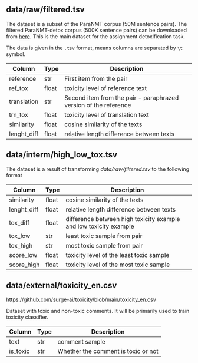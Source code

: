 ## data/raw/filtered.tsv

The dataset is a subset of the ParaNMT corpus (50M sentence pairs). The filtered ParaNMT-detox corpus (500K sentence pairs) can be downloaded from [here](https://github.com/skoltech-nlp/detox/releases/download/emnlp2021/filtered_paranmt.zip). This is the main dataset for the assignment detoxification task.

The data is given in the `.tsv` format, means columns are separated by `\t` symbol.

| Column | Type | Description | 
| ----- | ------- | ---------- |
| reference | str | First item from the pair | 
| ref_tox | float | toxicity level of reference text | 
| translation | str | Second item from the pair - paraphrazed version of the reference|
| trn_tox | float | toxicity level of translation text |
| similarity | float | cosine similarity of the texts |
| lenght_diff | float | relative length difference between texts |

## data/interm/high_low_tox.tsv

The dataset is a result of transforming _data/raw/filtered.tsv_ to the following format

| Column | Type | Description
|--------|------|------------
| similarity | float | cosine similarity of the texts |
| lenght_diff | float | relative length difference between texts |
|tox_diff| float | difference between high toxicity example and low toxicity example
|tox_low| str | least toxic sample from pair
|tox_high| str | most toxic sample from pair
|score_low| float | toxicity level of the least toxic sample
|score_high| float | toxicity level of the most toxic sample

## data/external/toxicity_en.csv
https://github.com/surge-ai/toxicity/blob/main/toxicity_en.csv

Dataset with toxic and non-toxic comments. It will be primarily used to train toxicity classifier.

| Column | Type | Description |
|--------|------|-------------|
|text|str|comment sample|
|is_toxic|str|Whether the comment is toxic or not|

